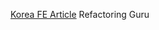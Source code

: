 [Korea FE Article](https://spicy-lace-142.notion.site/844cd73f347743609129bafc407068fe)
Refactoring Guru